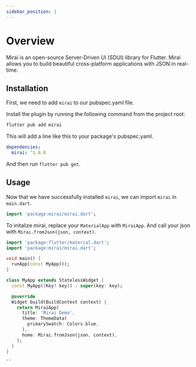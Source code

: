 ```yaml
---
sidebar_position: 1
---
```


# Overview

Mirai is an open-source Server-Driven UI (SDUI) library for Flutter. Mirai allows you to build beautiful cross-platform applications with JSON in real-time.

## Installation

First, we need to add `mirai` to our pubspec.yaml file.

Install the plugin by running the following command from the project root:

```bash
flutter pub add mirai
```

This will add a line like this to your package's pubspec.yaml.

```yaml
dependencies:
  mirai: ^1.0.0
```

And then run `flutter pub get`.

## Usage

Now that we have successfully installed `mirai`, we can import `mirai` in `main.dart`.  

```dart
import 'package:mirai/mirai.dart';
```

To initalize mirai, replace your `MaterialApp` with `MiraiApp`. And call your json with `Mirai.fromJson(json, context)`.

```dart
import 'package:flutter/material.dart';
import 'package:mirai/mirai.dart';

void main() {
  runApp(const MyApp());
}

class MyApp extends StatelessWidget {
  const MyApp({Key? key}) : super(key: key);

  @override
  Widget build(BuildContext context) {
    return MiraiApp(
      title: 'Mirai Demo',
      theme: ThemeData(
        primarySwatch: Colors.blue,
      ),
      home: Mirai.fromJson(json, context),
    );
  }
}

``

